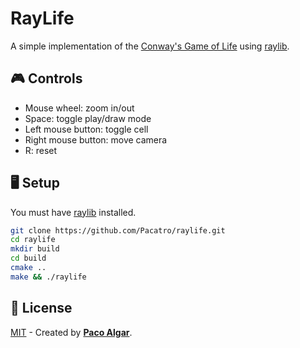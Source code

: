 # RayLife

A simple implementation of the [Conway's Game of Life](https://en.wikipedia.org/wiki/Conway%27s_Game_of_Life) using [raylib](https://www.raylib.com/).

## 🎮 Controls

- Mouse wheel: zoom in/out
- Space: toggle play/draw mode
- Left mouse button: toggle cell
- Right mouse button: move camera
- R: reset

## 🖥️ Setup

You must have [raylib](https://www.raylib.com/) installed.

```bash
git clone https://github.com/Pacatro/raylife.git
cd raylife
mkdir build
cd build
cmake ..
make && ./raylife
```

## 🔑 License

[MIT](https://opensource.org/license/mit/) - Created by [**Paco Algar**](https://github.com/Pacatro).
